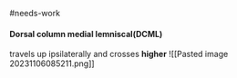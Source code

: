 #needs-work 

#### Dorsal column medial lemniscal(DCML)
travels up ipsilaterally and crosses **higher** 
![[Pasted image 20231106085211.png]]


####